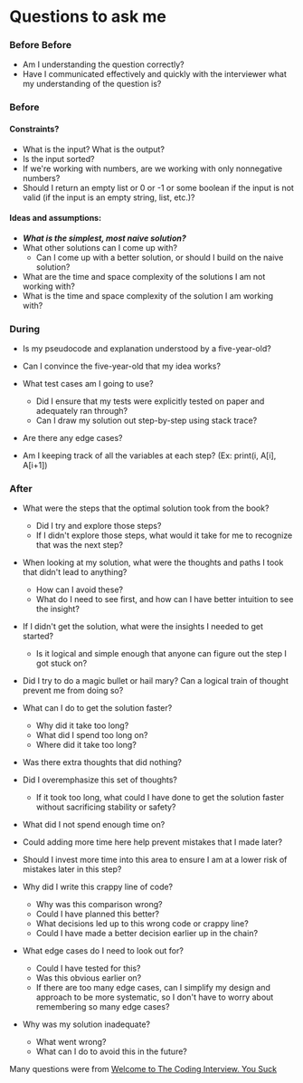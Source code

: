 # Questions to ask me


### Before Before

- Am I understanding the question correctly?
- Have I communicated effectively and quickly with the interviewer what my understanding of the question is?

### Before

#### Constraints?

- What is the input? What is the output?
- Is the input sorted?
- If we're working with numbers, are we working with only nonnegative numbers?
- Should I return an empty list or 0 or -1 or some boolean if the input is not valid (if the input is an empty string, list, etc.)?

#### Ideas and assumptions:

- ***What is the simplest, most naive solution?***
- What other solutions can I come up with?
	- Can I come up with a better solution, or should I build on the naive solution?
- What are the time and space complexity of the solutions I am not working with?
- What is the time and space complexity of the solution I am working with?

### During

- Is my pseudocode and explanation understood by a five-year-old?
- Can I convince the five-year-old that my idea works?
- What test cases am I going to use?
  - Did I ensure that my tests were explicitly tested on paper and adequately ran through?
  - Can I draw my solution out step-by-step using stack trace?
- Are there any edge cases?

- Am I keeping track of all the variables at each step? (Ex: print(i, A[i], A[i+1])

### After

- What were the steps that the optimal solution took from the book?
    - Did I try and explore those steps?
    - If I didn't explore those steps, what would it take for me to recognize that was the next step?

- When looking at my solution, what were the thoughts and paths I took that didn't lead to anything?
    - How can I avoid these?
    - What do I need to see first, and how can I have better intuition to see the insight?

- If I didn't get the solution, what were the insights I needed to get started?
    - Is it logical and simple enough that anyone can figure out the step I got stuck on?

- Did I try to do a magic bullet or hail mary? Can a logical train of thought prevent me from doing so?

- What can I do to get the solution faster?

  - Why did it take too long?
  - What did I spend too long on?
  - Where did it take too long?

- Was there extra thoughts that did nothing?
- Did I overemphasize this set of thoughts?
    - If it took too long, what could I have done to get the solution faster without sacrificing stability or safety?
- What did I not spend enough time on?
- Could adding more time here help prevent mistakes that I made later?
- Should I invest more time into this area to ensure I am at a lower risk of mistakes later in this step?

- Why did I write this crappy line of code?
    - Why was this comparison wrong?
    - Could I have planned this better?
    - What decisions led up to this wrong code or crappy line?
    - Could I have made a better decision earlier up in the chain?

- What edge cases do I need to look out for?
    - Could I have tested for this?
    - Was this obvious earlier on?
    - If there are too many edge cases, can I simplify my design and approach to be more systematic, so I don't have to worry about remembering so many edge cases?

- Why was my solution inadequate?
    - What went wrong?
    - What can I do to avoid this in the future?

Many questions were from [Welcome to The Coding Interview. You Suck](https://tinyurl.com/4hdj47mv)
